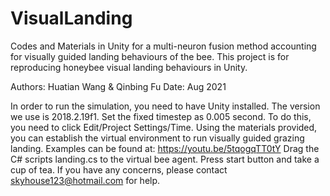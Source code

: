 # VisualLanding
Codes and Materials in Unity for a multi-neuron fusion method accounting for visually guided landing behaviours of the bee. This project is for reproducing honeybee visual landing behaviours in Unity.

Authors: Huatian Wang & Qinbing Fu
Date: Aug 2021

In order to run the simulation, you need to have Unity installed. The version we use is 2018.2.19f1. Set the fixed timestep as 0.005 second. To do this, you need to click Edit/Project Settings/Time.
Using the materials provided, you can establish the virtual environment to run visually guided grazing landing. Examples can be found at: https://youtu.be/5tqogqTT0tY
Drag the C# scripts landing.cs to the virtual bee agent. Press start button and take a cup of tea.
If you have any concerns, please contact skyhouse123@hotmail.com for help.
